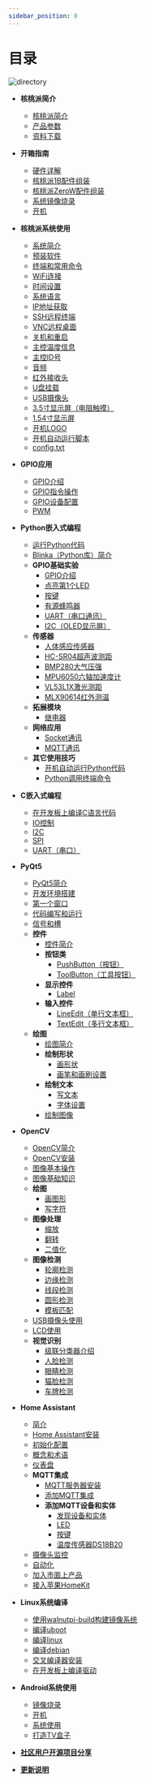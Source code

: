 ```yaml
---
sidebar_position: 0
---
```


# 目录

![directory](./img/directory/directory1.png)

- **核桃派简介**

    - [核桃派简介](./intro/intro.md)
    - [产品参数](./intro/hw-parameter.md)
    - [资料下载](./intro/download.md)

- **开箱指南**

    - [硬件详解](./getting_start/hw-detail.md)
    - [核桃派1B配件组装](./getting_start/1b-peripherals.md)
    - [核桃派ZeroW配件组装](./getting_start/zerow-peripherals.md)
    - [系统镜像烧录](./getting_start/os-install.md)
    - [开机](./getting_start/start_up.md)

- **核桃派系统使用**

    - [系统简介](./os_software/os_intro.md)
    - [预装软件](./os_software/software.md)
    - [终端和常用命令](./os_software/terminal.md)
    - [WiFi连接](./os_software/wifi.md)
    - [时间设置](./os_software/date.md)
    - [系统语言](./os_software/language.md)
    - [IP地址获取](./os_software/ip_get.md)
    - [SSH远程终端](./os_software/ssh.md)
    - [VNC远程桌面](./os_software/vnc.md)
    - [关机和重启](./os_software/log_out.md)
    - [主控温度信息](./os_software/core_temp.md)
    - [主控ID号](./os_software/cpu_id.md)
    - [音频](./os_software/audio.md)
    - [红外接收头](./os_software/ir.md)
    - [U盘挂载](./os_software/usb_disk.md)
    - [USB摄像头](./os_software/usb_cam.md)
    - [3.5寸显示屏（电阻触摸）](./os_software/3.5_LCD.md)
    - [1.54寸显示屏](./os_software/1.54_LCD.md)
    - [开机LOGO](./os_software/boot_logo.md)
    - [开机自动运行脚本](./os_software/auto_run.md)
    - [config.txt](./os_software/config.txt.md)

- **GPIO应用**

    - [GPIO介绍](./gpio/gpio_intro.md)
    - [GPIO指令操作](./gpio/gpio_command.md)
    - [GPIO设备配置](./gpio/gpio_config.md)
    - [PWM](./gpio/pwm.md)

- **Python嵌入式编程**

    - [运行Python代码](./python/python_run.md) 
    - [Blinka（Python库）简介](./python/blinka_intro.md) 
    - **GPIO基础实验**
        - [GPIO介绍](./python/gpio/gpio_intro.md) 
        - [点亮第1个LED](./python/gpio/led.md) 
        - [按键](./python/gpio/key.md) 
        - [有源蜂鸣器](./python/gpio/active_buzzer.md) 
        - [UART（串口通讯）](./python/gpio/uart.md) 
        - [I2C（OLED显示屏）](./python/gpio/i2c_oled.md) 
    - **传感器**
        - [人体感应传感器](./python/sensor/human_induction.md) 
        - [HC-SR04超声波测距](./python/sensor/hcsr04.md) 
        - [BMP280大气压强](./python/sensor/bmp280.md) 
        - [MPU6050六轴加速度计](./python/sensor/mpu6050.md) 
        - [VL53L1X激光测距](./python/sensor/vl53l1x.md) 
        - [MLX90614红外测温](./python/sensor/mlx90614.md) 
    - **拓展模块**
        - [继电器](./python/module/relay.md) 
    - **网络应用**
        - [Socket通讯](./python/network/socket.md) 
        - [MQTT通讯](./python/network/mqtt.md) 
    - **其它使用技巧**
        - [开机自动运行Python代码](./python/skills/auto_run.md) 
        - [Python调用终端命令](./python/skills/command.md) 

- **C嵌入式编程**

    - [在开发板上编译C语言代码](./c/c_run.md) 
    - [IO控制](./c/io_gpioc.md) 
    - [I2C](./c/i2c.md) 
    - [SPI](./c/spi.md) 
    - [UART（串口）](./c/uart.md) 

- **PyQt5**

    - [PyQt5简介](./pyQT5/pyqt5_intro.md) 
    - [开发环境搭建](./pyQT5/development_setup.md) 
    - [第一个窗口](./pyQT5/first_window.md) 
    - [代码编写和运行](./pyQT5/code_run.md) 
    - [信号和槽](./pyQT5/signal_slot.md) 
    - **控件**
        - [控件简介](./pyQT5/widgets/widgets_intro.md) 
        - **按钮类**
            - [PushButton（按钮）](./pyQT5/widgets/buttons/push_button.md) 
            - [ToolButton（工具按钮）](./pyQT5/widgets/buttons/tool_button.md) 
        - **显示控件**
            - [Label](./pyQT5/widgets/display/label.md) 
        - **输入控件**
            - [LineEdit（单行文本框）](./pyQT5/widgets/input/line_edit.md) 
            - [TextEdit（多行文本框）](./pyQT5/widgets/input/text_edit.md) 
    - **绘图**
        - [绘图简介](./pyQT5/paint/paint_intro.md) 
        - **绘制形状**
            - [画形状](./pyQT5/paint/shape/shape.md) 
            - [画笔和画刷设置](./pyQT5/paint/shape/qpen_qbursh.md) 
        - **绘制文本**
            - [写文本](./pyQT5/paint/text/text.md) 
            - [字体设置](./pyQT5/paint/text/qfont.md) 
        - [绘制图像](./pyQT5/paint/image.md) 

- **OpenCV**

    - [OpenCV简介](./opencv/intro.md) 
    - [OpenCV安装](./opencv/install.md) 
    - [图像基本操作](./opencv/operate.md) 
    - [图像基础知识](./opencv/image.md) 
    - **绘图**
        - [画图形](./opencv/draw/shape.md) 
        - [写字符](./opencv/draw/string.md) 
    - **图像处理**
        - [缩放](./opencv/process/resize.md) 
        - [翻转](./opencv/process/flip.md) 
        - [二值化](./opencv/process/binary.md) 
    - **图像检测**
        - [轮廓检测](./opencv/detection/contour_detection.md) 
        - [边缘检测](./opencv/detection/edge_detection.md) 
        - [线段检测](./opencv/detection/line_detection.md) 
        - [圆形检测](./opencv/detection/circle_detection.md) 
        - [模板匹配](./opencv/detection/template_match.md) 
    - [USB摄像头使用](./opencv/usb_cam.md) 
    - [LCD使用](./opencv/lcd.md) 
    - **视觉识别**
        - [级联分类器介绍](./opencv/vision/haar_cascade.md) 
        - [人脸检测](./opencv/vision/front_face_detection.md)
        - [眼睛检测](./opencv/vision/eye_detection%20copy.md) 
        - [猫脸检测](./opencv/vision/cat_face_detection.md) 
        - [车牌检测](./opencv/vision/plate_detection.md) 

- **Home Assistant**

    - [简介](./home_assistant/intro.md) 
    - [Home Assistant安装](./home_assistant/install.md) 
    - [初始化配置](./home_assistant/config.md) 
    - [概念和术语](./home_assistant/concept.md) 
    - [仪表盘](./home_assistant/dashboard.md) 
    - **MQTT集成**
        - [MQTT服务器安装](./home_assistant/mqtt/install.md) 
        - [添加MQTT集成](./home_assistant/mqtt/add.md) 
        - **添加MQTT设备和实体**
            - [发现设备和实体](./home_assistant/mqtt/device_entity/discovery.md) 
            - [LED](./home_assistant/mqtt/device_entity/led.md) 
            - [按键](./home_assistant/mqtt/device_entity/key.md) 
            - [温度传感器DS18B20](./home_assistant/mqtt/device_entity/ds18b20.md) 
    - [摄像头监控](./home_assistant/ip_camera.md) 
    - [自动化](./home_assistant/automation.md) 
    - [加入市面上产品](./home_assistant/other_device.md) 
    - [接入苹果HomeKit](./home_assistant/homekit.md) 

- **Linux系统编译**

    - [使用walnutpi-build构建镜像系统](./linux_build/walnutpi-build.md) 
    - [编译uboot](./linux_build/uboot.md) 
    - [编译linux](./linux_build/linux.md) 
    - [编译debian](./linux_build/debian.md) 
    - [交叉编译器安装](./linux_build/cross_compiler.md) 
    - [在开发板上编译驱动](./linux_build/compile_driver.md) 

- **Android系统使用**

    - [镜像烧录](./android/burn.md) 
    - [开机](./android/start_up.md) 
    - [系统使用](./android/android_os.md) 
    - [打造TV盒子](./android/tv_box.md) 

- [**社区用户开源项目分享**](./diy.md) 

- [**更新说明**](./update.md)

